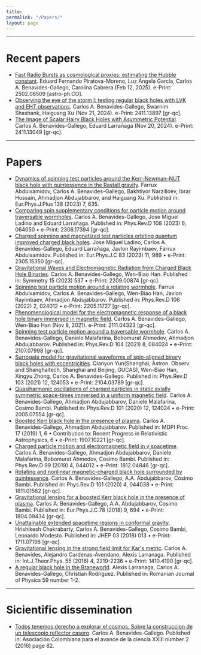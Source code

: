 ```yaml
---
title:
permalink: "/Papers/"
layout: page
---
```


-----------------------------------------------------------------------------------------------------------------

# Recent papers

- [Fast Radio Bursts as cosmological proxies: estimating the Hubble constant](https://arxiv.org/abs/2502.08509). Eduard Fernando Piratova-Moreno, Luz Ángela García, Carlos A. Benavides-Gallego, Carolina Cabrera (Feb 12, 2025). e-Print: 2502.08509 [astro-ph.CO].
- [Observing the eye of the storm I: testing regular black holes with LVK and EHT observations](https://arxiv.org/abs/2411.13897). Carlos A. Benavides-Gallego, Swarnim Shashank, Haiguang Xu (Nov 21, 2024). e-Print: 2411.13897 [gr-qc].
- [The Image of Scalar Hairy Black Holes with Asymmetric Potential](https://arxiv.org/abs/2411.13049). Carlos A. Benavides-Gallego, Eduard Larrañaga (Nov 20, 2024). e-Print: 2411.13049 [gr-qc].

-----------------------------------------------------------------------------------------------------------------

# Papers

- [Dynamics of spinning test particles around the Kerr–Newman–NUT black hole with quintessence in the Rastall gravity](https://link.springer.com/article/10.1140/epjp/s13360-023-04283-9). Farrux Abdulxamidov, Carlos A. Benavides-Gallego, Bakhtiyor Narzilloev, Ibrar Hussain, Ahmadjon Abdujabbarov, and Haiguang Xu. Published in: Eur.Phys.J.Plus 138 (2023) 7, 635.
- [Comparing spin supplementary conditions for particle motion around traversable wormholes](https://journals.aps.org/prd/abstract/10.1103/PhysRevD.108.064050). Carlos A. Benavides-Gallego, Jose Miguel Ladino and Eduard Larrañaga. Published in: Phys.Rev.D 108 (2023) 6, 064050 • e-Print: 2306.17394 [gr-qc].
- [Charged spinning and magnetized test particles orbiting quantum improved charged black holes](https://link.springer.com/article/10.1140/epjc/s10052-023-12187-2). Jose Miguel Ladino, Carlos A. Benavides-Gallego, Eduard Larrañaga, Javlon Rayimbaev, Farrux Abdulxamidov. Published in: Eur.Phys.J.C 83 (2023) 11, 989 • e-Print: 2305.15350 [gr-qc].
- [Gravitational Waves and Electromagnetic Radiation from Charged Black Hole Binaries](https://www.mdpi.com/2073-8994/15/2/537). Carlos A. Benavides-Gallego, Wen-Biao Han. Published in: Symmetry 15 (2023) 537 • e-Print: 2209.00874 [gr-qc].
- [Spinning test particle motion around a rotating wormhole](https://journals.aps.org/prd/abstract/10.1103/PhysRevD.106.024012). Farrux Abdulxamidov, Carlos A. Benavides-Gallego, Wen-Biao Han, Javlon Rayimbaev, Ahmadjon Abdujabbarov. Published in: Phys.Rev.D 106 (2022) 2, 024012 • e-Print: 2205.11727 [gr-qc].
- [Phenomenological model for the electromagnetic response of a black hole binary immersed in magnetic field](https://arxiv.org/abs/2111.04323). Carlos A. Benavides-Gallego, Wen-Biao Han (Nov 8, 2021). e-Print: 2111.04323 [gr-qc].
- [Spinning test particle motion around a traversable wormhole](https://journals.aps.org/prd/abstract/10.1103/PhysRevD.104.084024). Carlos A. Benavides-Gallego, Daniele Malafarina, Bobomurat Ahmedov, Ahmadjon Abdujabbarov. Published in: Phys.Rev.D 104 (2021) 8, 084024 • e-Print: 2107.07998 [gr-qc].
- [Surrogate model for gravitational waveforms of spin-aligned binary black holes with eccentricities](https://journals.aps.org/prd/abstract/10.1103/PhysRevD.104.084024). Qianyun Yun(Shanghai, Astron. Observ. and Shanghaitech, Shanghai and Beijing, GUCAS), Wen-Biao Han, Xingyu Zhong, Carlos A. Benavides-Gallego. Published in: Phys.Rev.D 103 (2021) 12, 124053 • e-Print: 2104.03789 [gr-qc].
- [Quasiharmonic oscillations of charged particles in static axially symmetric space-times immersed in a uniform magnetic field](https://journals.aps.org/prd/abstract/10.1103/PhysRevD.101.124024). Carlos A. Benavides-Gallego, Ahmadjon Abdujabbarov, Daniele Malafarina, Cosimo Bambi. Published in: Phys.Rev.D 101 (2020) 12, 124024 • e-Print: 2005.07554 [gr-qc].
- [Boosted Kerr black hole in the presence of plasma](https://www.mdpi.com/2504-3900/17/1/6). Carlos A. Benavides-Gallego, Ahmadjon Abdujabbarov. Published in: MDPI Proc. 17 (2019) 1, 6 • Contribution to: Recent Progress in Relativistic Astrophysics, 6 • e-Print: 1907.10221 [gr-qc].
- [Charged particle motion and electromagnetic field in γ spacetime](https://journals.aps.org/prd/abstract/10.1103/PhysRevD.99.044012). Carlos A. Benavides-Gallego, Ahmadjon Abdujabbarov, Daniele Malafarina, Bobomurat Ahmedov, Cosimo Bambi. Published in: Phys.Rev.D 99 (2019) 4, 044012 • e-Print: 1812.04846 [gr-qc].
- [Rotating and nonlinear magnetic-charged black hole surrounded by quintessence](https://journals.aps.org/prd/abstract/10.1103/PhysRevD.101.044038). Carlos A. Benavides-Gallego, A.A. Abdujabbarov, Cosimo Bambi. Published in: Phys.Rev.D 101 (2020) 4, 044038 • e-Print: 1811.01562 [gr-qc].
- [Gravitational lensing for a boosted Kerr black hole in the presence of plasma](https://link.springer.com/article/10.1140/epjc/s10052-018-6170-9). Carlos A. Benavides-Gallego, A.A. Abdujabbarov, Cosimo Bambi. Published in: Eur.Phys.J.C 78 (2018) 9, 694 • e-Print: 1804.09434 [gr-qc].
- [Unattainable extended spacetime regions in conformal gravity](https://link.springer.com/article/10.1007/JHEP03(2018)013). Hrishikesh Chakrabarty, Carlos A. Benavides-Gallego, Cosimo Bambi, Leonardo Modesto. Published in: JHEP 03 (2018) 013 • e-Print: 1711.07198 [gr-qc].
- [Gravitational lensing in the strong field limit for Kar's metric](https://link.springer.com/article/10.1007/s10773-015-2861-2). Carlos A. Benavides, Alejandro Cardenas-Avendano, Alexis Larranaga. Published in: Int.J.Theor.Phys. 55 (2016) 4, 2219-2236 • e-Print: 1410.4190 [gr-qc].
- [A regular black hole in the Braneworld](https://rjp.nipne.ro/2014_59_1-2.html). Alexis Larranaga, Carlos A. Benavides-Gallego, Christian Rodriguez. Published in: Romanian Journal of Physics 59 number 1-2.

-----------------------------------------------------------------------------------------------------------------

# Sicientific dissemination

- [Todos tenemos derecho a explorar el cosmos. Sobre la construccion de un telescopio reflector casero](https://innovacionyciencia.com/public/revista/85#page/4). Carlos A. Benavides-Gallego. Published in: Asociación
Colombiana para el avance de la ciencia XXIII number 2 (2016) page 82.

